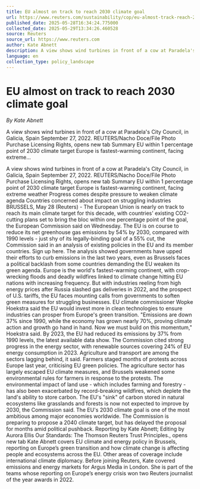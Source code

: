 ```yaml
---
title: EU almost on track to reach 2030 climate goal
url: https://www.reuters.com/sustainability/cop/eu-almost-track-reach-2030-climate-goal-2025-05-28/
published_date: 2025-05-28T16:34:24.775000
collected_date: 2025-05-29T13:34:26.460528
source: Reuters
source_url: https://www.reuters.com
author: Kate Abnett
description: A view shows wind turbines in front of a cow at Paradela's City Council, in Galicia, Spain September 27, 2022. REUTERS/Nacho Doce/File Photo Purchase Licensing Rights, opens new tab Summary EU within 1 percentage point of 2030 climate target Europe is fastest-warming continent, facing extreme...
language: en
collection_type: policy_landscape
---
```


# EU almost on track to reach 2030 climate goal

*By Kate Abnett*

A view shows wind turbines in front of a cow at Paradela's City Council, in Galicia, Spain September 27, 2022. REUTERS/Nacho Doce/File Photo Purchase Licensing Rights, opens new tab Summary EU within 1 percentage point of 2030 climate target Europe is fastest-warming continent, facing extreme...

A view shows wind turbines in front of a cow at Paradela's City Council, in Galicia, Spain September 27, 2022. REUTERS/Nacho Doce/File Photo Purchase Licensing Rights, opens new tab Summary EU within 1 percentage point of 2030 climate target Europe is fastest-warming continent, facing extreme weather Progress comes despite pressure to weaken climate agenda Countries concerned about impact on struggling industries BRUSSELS, May 28 (Reuters) - The European Union is nearly on track to reach its main climate target for this decade, with countries' existing CO2-cutting plans set to bring the bloc within one percentage point of the goal, the European Commission said on Wednesday. The EU is on course to reduce its net greenhouse gas emissions by 54% by 2030, compared with 1990 levels - just shy of its legally-binding goal of a 55% cut, the Commission said in an analysis of existing policies in the EU and its member countries. Sign up here. The analysis showed governments have upped their efforts to curb emissions in the last two years, even as Brussels faces a political backlash from some countries demanding the EU weaken its green agenda. Europe is the world's fastest-warming continent, with crop-wrecking floods and deadly wildfires linked to climate change hitting EU nations with increasing frequency. But with industries reeling from high energy prices after Russia slashed gas deliveries in 2022, and the prospect of U.S. tariffs, the EU faces mounting calls from governments to soften green measures for struggling businesses. EU climate commissioner Wopke Hoekstra said the EU would invest more in clean technologies to ensure industries can prosper from Europe's green transition. "Emissions are down 37% since 1990, while the economy has grown nearly 70%, proving climate action and growth go hand in hand. Now we must build on this momentum," Hoekstra said. By 2023, the EU had reduced its emissions by 37% from 1990 levels, the latest available data show. The Commission cited strong progress in the energy sector, with renewable sources covering 24% of EU energy consumption in 2023. Agriculture and transport are among the sectors lagging behind, it said. Farmers staged months of protests across Europe last year, criticising EU green policies. The agriculture sector has largely escaped EU climate measures, and Brussels weakened some environmental rules for farmers in response to the protests. The environmental impact of land use - which includes farming and forestry - has also been exacerbated by record-breaking wildfires, which deplete the land's ability to store carbon. The EU's "sink" of carbon stored in natural ecosystems like grasslands and forests is now not expected to improve by 2030, the Commission said. The EU's 2030 climate goal is one of the most ambitious among major economies worldwide. The Commission is preparing to propose a 2040 climate target, but has delayed the proposal for months amid political pushback. Reporting by Kate Abnett; Editing by Aurora Ellis Our Standards: The Thomson Reuters Trust Principles., opens new tab Kate Abnett covers EU climate and energy policy in Brussels, reporting on Europe’s green transition and how climate change is affecting people and ecosystems across the EU. Other areas of coverage include international climate diplomacy. Before joining Reuters, Kate covered emissions and energy markets for Argus Media in London. She is part of the teams whose reporting on Europe’s energy crisis won two Reuters journalist of the year awards in 2022.